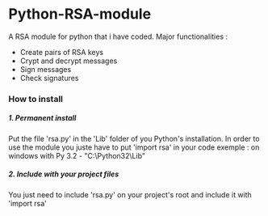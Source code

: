 # Python-RSA-module
A RSA module for python that i have coded. Major functionalities :
  - Create pairs of RSA keys
  - Crypt and decrypt messages
  - Sign messages
  - Check signatures
  
### How to install
##### 1. Permanent install
  Put the file 'rsa.py' in the 'Lib' folder of you Python's installation. In order to use the module you juste have to put 'import rsa' in your code
  exemple : on windows with Py 3.2 - "C:\Python32\Lib"
##### 2. Include with your project files
  You just need to include 'rsa.py' on your project's root and include it with 'import rsa'
